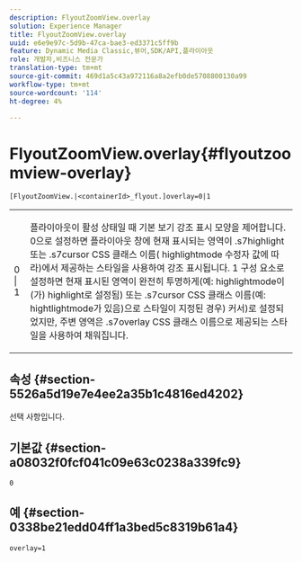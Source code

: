 ```yaml
---
description: FlyoutZoomView.overlay
solution: Experience Manager
title: FlyoutZoomView.overlay
uuid: e6e9e97c-5d9b-47ca-bae3-ed3371c5ff9b
feature: Dynamic Media Classic,뷰어,SDK/API,플라이아웃
role: 개발자,비즈니스 전문가
translation-type: tm+mt
source-git-commit: 469d1a5c43a972116a8a2efb0de5708800130a99
workflow-type: tm+mt
source-wordcount: '114'
ht-degree: 4%

---
```



# FlyoutZoomView.overlay{#flyoutzoomview-overlay}

`[FlyoutZoomView.|<containerId>_flyout.]overlay=0|1`

<table id="table_D052090D052D4273B37872C0C7E09E4B"> 
 <tbody> 
  <tr> 
   <td colname="col1"> <p><span class="codeph"> 0 | 1</span> </p> </td> 
   <td colname="col2"> <p> 플라이아웃이 활성 상태일 때 기본 보기 강조 표시 모양을 제어합니다. <span class="codeph"> 0</span>으로 설정하면 플라이아웃 창에 현재 표시되는 영역이 <span class="codeph"> .s7highlight</span> 또는 <span class="codeph"> .s7cursor</span> CSS 클래스 이름( <span class="codeph"> highlightmode</span> 수정자 값에 따라)에서 제공하는 스타일을 사용하여 강조 표시됩니다. <span class="codeph"> 1</span> 구성 요소로 설정하면 현재 표시된 영역이 완전히 투명하게(예: <span class="codeph"> highlightmode</span>이(가) <span class="codeph"> highlight</span>로 설정됨) 또는 <span class="codeph"> .s7cursor</span> CSS 클래스 이름(예: <span class="codeph"> hightlightmode</span>가 있음)으로 스타일이 지정된 경우) <span class="codeph"> 커서</span>)로 설정되었지만, 주변 영역은 <span class="codeph"> .s7overlay</span> CSS 클래스 이름으로 제공되는 스타일을 사용하여 채워집니다. </p> </td> 
  </tr> 
 </tbody> 
</table>

## 속성 {#section-5526a5d19e7e4ee2a35b1c4816ed4202}

선택 사항입니다.

## 기본값 {#section-a08032f0fcf041c09e63c0238a339fc9}

`0`

## 예 {#section-0338be21edd04ff1a3bed5c8319b61a4}

`overlay=1`
